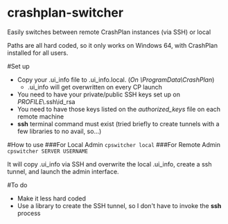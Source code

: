 # crashplan-switcher
Easily switches between remote CrashPlan instances (via SSH) or local

Paths are all hard coded, so it only works on Windows 64, with CrashPlan installed for all users.

#Set up
* Copy your .ui_info file to .ui_info.local. (*On \ProgramData\CrashPlan*)
  * .ui_info will get overwritten on every CP launch
* You need to have your private/public SSH keys set up on *PROFILE*\\.ssh\id_rsa
* You need to have those keys listed on the *authorized_keys* file on each remote machine
* **ssh** terminal command must exist (tried briefly to create tunnels with a few libraries to no avail, so...)

#How to use
###For Local Admin
```cpswitcher local```
###For Remote Admin
```cpswitcher SERVER USERNAME```

It will copy .ui_info via SSH and overwrite the local .ui_info, create a ssh tunnel, and launch the admin interface.

#To do
* Make it less hard coded
* Use a library to create the SSH tunnel, so I don't have to invoke the **ssh** process
